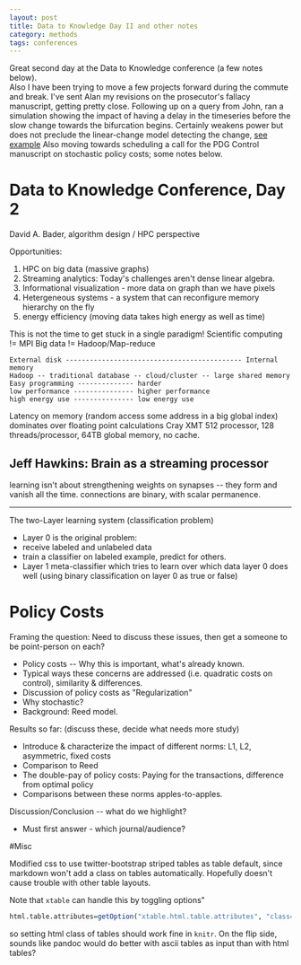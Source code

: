 ```yaml
---
layout: post
title: Data to Knowledge Day II and other notes
category: methods
tags: conferences
---
```



Great second day at the Data to Knowledge conference (a few notes below).  
Also I have been trying to move a few projects forward during the commute
and break. I've sent Alan my revisions on the prosecutor's fallacy manuscript,
getting pretty close. Following up on a query from John, ran a simulation 
showing the impact of having a delay in the timeseries before the slow 
change towards the bifurcation begins.  Certainly weakens power but 
does not preclude the linear-change model detecting the change, 
[see example](https://github.com/cboettig/earlywarning/blob/59e6da5cee663447509db0441c81fe4a6b960c34/inst/examples/delayed.md)
Also moving towards scheduling a call for the PDG Control manuscript on
stochastic policy costs; some notes below.  





Data to Knowledge Conference, Day 2
=========================

David A. Bader, algorithm design / HPC perspective

Opportunities:

1. HPC on big data (massive graphs) 
2. Streaming analytics:  Today's challenges aren't dense linear algebra. 
3. Informational visualization - more data on graph than we have pixels
4. Hetergeneous systems - a system that can reconfigure memory hierarchy on the fly
5. energy efficiency (moving data takes high energy as well as time)

This is not the time to get stuck in a single paradigm!
Scientific computing != MPI
Big data != Hadoop/Map-reduce

```
External disk -------------------------------------------- Internal memory
Hadoop -- traditional database -- cloud/cluster -- large shared memory
Easy programming -------------- harder
low performance --------------- higher performance
high energy use --------------- low energy use
```

Latency on memory (random access some address in a big global index) dominates over floating point calculations
Cray XMT 512 processor, 128 threads/processor, 64TB global memory, no cache.  



Jeff Hawkins: Brain as a streaming processor
----------

learning isn't about strengthening weights on synapses -- they form and vanish all the time.  connections are binary, with scalar permanence.  



------

The two-Layer learning system (classification problem)

* Layer 0 is the original problem:
* receive labeled and unlabeled data
* train a classifier on labeled example, predict for others.
* Layer 1 meta-classifier which tries to learn over which data layer 0 does well (using binary classification on layer 0 as true or false)





Policy Costs
===========

Framing the question: Need to discuss these issues, then get a someone to be point-person on each?

-  Policy costs -- Why this is important, what's already known. 
-  Typical ways these concerns are addressed (i.e. quadratic costs on control), similarity & differences.
-  Discussion of policy costs as "Regularization" 
-  Why stochastic?
-  Background: Reed model. 

Results so far: (discuss these, decide what needs more study)

-  Introduce & characterize the impact of different norms: L1, L2, asymmetric, fixed costs
-  Comparison to Reed
-  The double-pay of policy costs: Paying for the transactions, difference from optimal policy
-  Comparisons between these norms apples-to-apples. 

Discussion/Conclusion -- what do we highlight?

-  Must first answer - which journal/audience?




#Misc 

Modified css to use twitter-bootstrap striped tables as table default, since
markdown won't add a class on tables automatically.  Hopefully doesn't cause 
trouble with other table layouts.  


Note that `xtable` can handle this by toggling options"

```r
html.table.attributes=getOption("xtable.html.table.attributes", "class=table-striped"),
```

so setting html class of tables should work fine in `knitr`.  On the flip side,
sounds like pandoc would do better with ascii tables as input than with html tables?


